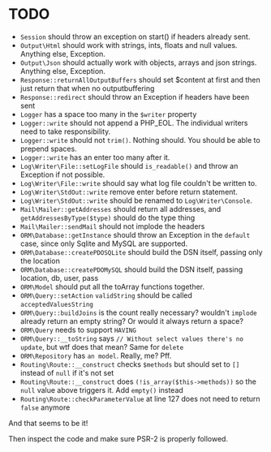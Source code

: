 TODO
====

- `Session` should throw an exception on start() if headers already sent.
- `Output\Html` should work with strings, ints, floats and null values. Anything else, Exception.
- `Output\Json` should actually work with objects, arrays and json strings. Anything else, Exception.
- `Response::returnAllOutputBuffers` should set $content at first and then just return that when no outputbuffering
- `Response::redirect` should throw an Exception if headers have been sent
- `Logger` has a space too many in the `$writer` property
- `Logger::write` should not append a PHP_EOL. The individual writers need to take responsibility.
- `Logger::write` should not `trim()`. Nothing should. You should be able to prepend spaces.
- `Logger::write` has an enter too many after it.
- `Log\Writer\File::setLogFile` should `is_readable()` and throw an Exception if not possible.
- `Log\Writer\File::write` should say what log file couldn't be written to.
- `Log\Writer\StdOut::write` remove enter before return statement.
- `Log\Writer\StdOut::write` should be renamed to `Log\Writer\Console`.
- `Mail\Mailer::getAddresses` should return all addresses, and `getAddressesByType($type)` should do the type thing
- `Mail\Mailer::sendMail` should not implode the headers
- `ORM\Database::getInstance` should throw an Exception in the `default` case, since only Sqlite and MySQL are supported.
- `ORM\Database::createPDOSQLite` should build the DSN itself, passing only the location
- `ORM\Database::createPDOMySQL` should build the DSN itself, passing location, db, user, pass
- `ORM\Model` should put all the toArray functions together.
- `ORM\Query::setAction` `validString` should be called `acceptedValuesString`
- `ORM\Query::buildJoins` is the count really necessary? wouldn't `implode` already return an empty string? Or would it always return a space?
- `ORM\Query` needs to support `HAVING`
- `ORM\Query::__toString` says `// Without select values there's no update`, but wtf does that mean? Same for `delete`
- `ORM\Repository` has `an model`. Really, me? Pff.
- `Routing\Route::__construct` checks `$methods` but should set to `[]` instead of `null` if it's not set
- `Routing\Route::__construct` does `(!is_array($this->methods))` so the `null` value above triggers it. Add `empty()` instead
- `Routing\Route::checkParameterValue` at line 127 does not need to return `false` anymore 

And that seems to be it!

Then inspect the code and make sure PSR-2 is properly followed.